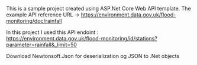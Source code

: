 This is a sample project created using ASP.Net Core Web API template.
The example API reference URL -> https://environment.data.gov.uk/flood-monitoring/doc/rainfall

In this project I used this API endoint : https://environment.data.gov.uk/flood-monitoring/id/stations?parameter=rainfall&_limit=50

Download Newtonsoft.Json for deserialization og JSON to .Net objects
